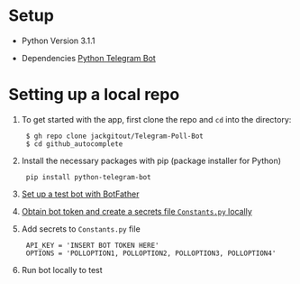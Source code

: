 # Setup

* Python Version 3.1.1

* Dependencies
  [Python Telegram Bot](https://github.com/python-telegram-bot/python-telegram-bot)

# Setting up a local repo
  
1. To get started with the app, first clone the repo and <code>cd</code> into the directory:
  
        $ gh repo clone jackgitout/Telegram-Poll-Bot
        $ cd github_autocomplete

2. Install the necessary packages with pip (package installer for Python)

        
        pip install python-telegram-bot
        
3. [Set up a test bot with BotFather](https://core.telegram.org/bots/)
   
4. [Obtain bot token and create a secrets file `Constants.py` locally](https://core.telegram.org/bots/tutorial#obtain-your-bot-token)
   
5. Add secrets to `Constants.py` file
        
        API_KEY = 'INSERT BOT TOKEN HERE'
        OPTIONS = 'POLLOPTION1, POLLOPTION2, POLLOPTION3, POLLOPTION4'

6. Run bot locally to test

